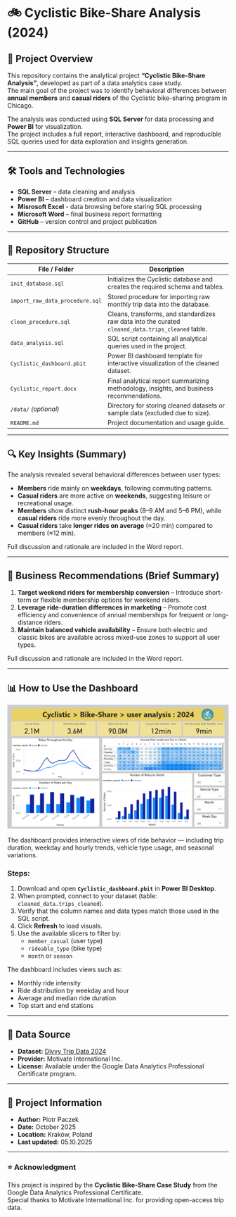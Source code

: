 # 🚲 Cyclistic Bike-Share Analysis (2024)

## 📘 Project Overview
This repository contains the analytical project **“Cyclistic Bike-Share Analysis”**, developed as part of a data analytics case study.  
The main goal of the project was to identify behavioral differences between **annual members** and **casual riders** of the Cyclistic bike-sharing program in Chicago.

The analysis was conducted using **SQL Server** for data processing and **Power BI** for visualization.  
The project includes a full report, interactive dashboard, and reproducible SQL queries used for data exploration and insights generation.

---

## 🛠️ Tools and Technologies
- **SQL Server** – data cleaning and analysis  
- **Power BI** – dashboard creation and data visualization  
- **Misrosoft Excel** - data browsing before staring SQL processing
- **Microsoft Word** – final business report formatting  
- **GitHub** – version control and project publication  

---

## 📂 Repository Structure
| File / Folder | Description |
|----------------|-------------|
| `init_database.sql` | Initializes the Cyclistic database and creates the required schema and tables. |
| `import_raw_data_procedure.sql` | Stored procedure for importing raw monthly trip data into the database. |
| `clean_procedure.sql` | Cleans, transforms, and standardizes raw data into the curated `cleaned_data.trips_cleaned` table. |
| `data_analysis.sql` | SQL script containing all analytical queries used in the project. |
| `Cyclistic_dashboard.pbit` | Power BI dashboard template for interactive visualization of the cleaned dataset. |
| `Cyclistic_report.docx` | Final analytical report summarizing methodology, insights, and business recommendations. |
| `/data/` *(optional)* | Directory for storing cleaned datasets or sample data (excluded due to size). |
| `README.md` | Project documentation and usage guide. |

---

## 🔍 Key Insights (Summary)
The analysis revealed several behavioral differences between user types:
- **Members** ride mainly on **weekdays**, following commuting patterns.  
- **Casual riders** are more active on **weekends**, suggesting leisure or recreational usage.  
- **Members** show distinct **rush-hour peaks** (8–9 AM and 5–6 PM), while **casual riders** ride more evenly throughout the day.  
- **Casual riders** take **longer rides on average** (≈20 min) compared to members (≈12 min).  



Full discussion and rationale are included in the Word report.

---

## 💼 Business Recommendations (Brief Summary)
1. **Target weekend riders for membership conversion** – Introduce short-term or flexible membership options for weekend riders.  
2. **Leverage ride-duration differences in marketing** – Promote cost efficiency and convenience of annual memberships for frequent or long-distance riders.  
3. **Maintain balanced vehicle availability** – Ensure both electric and classic bikes are available across mixed-use zones to support all user types.  

Full discussion and rationale are included in the Word report.

---
## 📊 How to Use the Dashboard

![Cyclistic Power BI Dashboard Preview](img/dashboard_img.png)

The dashboard provides interactive views of ride behavior — including trip duration, weekday and hourly trends, vehicle type usage, and seasonal variations.

### Steps:
1. Download and open **`Cyclistic_dashboard.pbit`** in **Power BI Desktop**.  
2. When prompted, connect to your dataset (table: `cleaned_data.trips_cleaned`).  
3. Verify that the column names and data types match those used in the SQL script.  
4. Click **Refresh** to load visuals.  
5. Use the available slicers to filter by:
   - `member_casual` (user type)  
   - `rideable_type` (bike type)  
   - `month` or `season`  

The dashboard includes views such as:
- Monthly ride intensity  
- Ride distribution by weekday and hour  
- Average and median ride duration  
- Top start and end stations  

---

## 📁 Data Source
- **Dataset:** [Divvy Trip Data 2024](https://divvy-tripdata.s3.amazonaws.com/index.html)  
- **Provider:** Motivate International Inc.  
- **License:** Available under the Google Data Analytics Professional Certificate program.  

---

## 🧾 Project Information
- **Author:** Piotr Paczek  
- **Date:** October 2025  
- **Location:** Kraków, Poland  
- **Last updated:** 05.10.2025  

---


### ⭐ Acknowledgment
This project is inspired by the **Cyclistic Bike-Share Case Study** from the Google Data Analytics Professional Certificate.  
Special thanks to Motivate International Inc. for providing open-access trip data.

